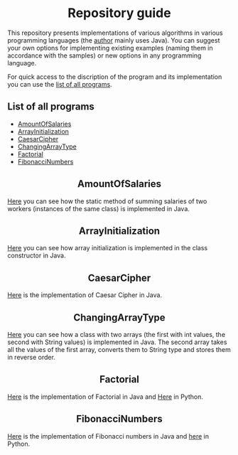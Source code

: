 # <center> Repository guide </center> #

This repository presents implementations of various algorithms in various programming languages (the [author](https://github.com/VitasSalvantes) mainly uses Java). You can suggest your own options for implementing existing examples (naming them in accordance with the samples) or new options in any programming language.

For quick access to the discription of the program and its implementation you can use the [list of all programs](#List-of-all-programs).
## List of all programs ##

- [AmountOfSalaries](#AmountOfSalaries)
- [ArrayInitialization](#ArrayInitialization)
- [CaesarCipher](#CaesarCipher)
- [ChangingArrayType](#ChangingArrayType)
- [Factorial](#Factorial)
- [FibonacciNumbers](#fibonaccinumbers)

## <center> AmountOfSalaries </center> ##
[Here](AmountOfSalaries.java) you can see how the static method of summing salaries of two workers (instances of the same class) is implemented in Java.

## <center> ArrayInitialization </center> ##
[Here](ArrayInitialization.java) you can see how array initialization is implemented in the class constructor in Java.

## <center> CaesarCipher </center> ##
[Here](CaesarCipher.java) is the implementation of Caesar Cipher in Java.

## <center> ChangingArrayType </center> ##
[Here](ChangingArrayType.java) you can see how a class with two arrays (the first with int values, the second with String values) is implemented in Java. The second array takes all the values of the first array, converts them to String type and stores them in reverse order.

## <center> Factorial </center> ##
[Here](Factorial.java) is the implementation of Factorial in Java and [Here](factorial.py) in Python.

## <center> FibonacciNumbers </center> ##
[Here](FibonacciNumbers.java) is the implementation of Fibonacci numbers in Java and [here](FibonacciNumbers.py) in Python.
